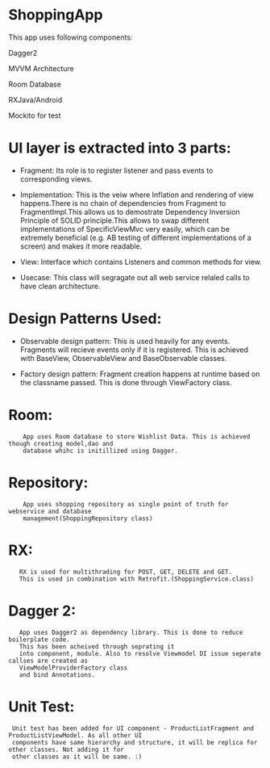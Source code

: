 # ShoppingApp
 
This app uses following components:

Dagger2

 MVVM Architecture

 Room Database

 RXJava/Android

 Mockito for test

# UI layer is extracted into 3 parts: 

*  Fragment: Its role is to register listener and pass events to corresponding views.
           
* Implementation: This is the veiw where Inflation and rendering of view happens.There is no chain of dependencies from Fragment to   FragmentImpl.This allows us to demostrate Dependency Inversion Principle of SOLID principle.This allows to swap different implementations of SpecificViewMvc very easily, which can be extremely beneficial (e.g. AB testing of different implementations of a screen) and makes it more readable.
           
* View: Interface which contains Listeners and common methods for view.

* Usecase: This class will segragate out all web service relaled calls to have clean architecture.
           
# Design Patterns Used:
* Observable design pattern: This is used heavily for any events. Fragments will recieve events only if it is registered.
This is achieved with BaseView, ObservableView and BaseObservable classes.
            
* Factory design pattern:  Fragment creation happens at runtime based on the classname passed. This is done 
through ViewFactory class.
                
# Room: 
        App uses Room database to store Wishlist Data. This is achieved though creating model,dao and 
        database whihc is initillized using Dagger.
        
# Repository:
        App uses shopping repository as single point of truth for webservice and database 
        management(ShoppingRepository class)
        
# RX:
       RX is used for multithrading for POST, GET, DELETE and GET. 
       This is used in combination with Retrofit.(ShoppingService.class)
        
# Dagger 2:
       App uses Dagger2 as dependency library. This is done to reduce boilerplate code. 
       This has been acheived through seprating it 
       into component, module. Also to resolve Viewmodel DI issue seperate callses are created as 
       ViewModelProviderFactory class 
       and bind Annotations.

# Unit Test:
     Unit test has been added for UI component - ProductListFragment and ProductListViewModel. As all other UI 
     components have same hierarchy and structure, it will be replica for other classes. Not adding it for 
     other classes as it will be same. :)
